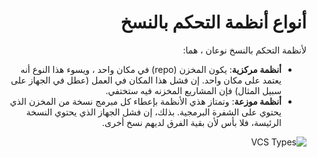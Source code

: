 <div dir="rtl">

# أنواع أنظمة التحكم بالنسخ

لأنظمة التحكم بالنسخ نوعان ، هما:
- **أنظمة مركزية**: يكون المخزن (repo) في مكان واحد ، ويسوء هذا النوع أنه يعتمد على مكان واحد. إن فشل هذا المكان في العمل (عطل في الجهاز على سبيل المثال) فإن المشاريع المخزنه فيه ستختفي.
- **أنظمة موزعة**:  وتمتاز هذي الأنظمة بإعطاء كل مبرمج نسخة من المخزن الذي يحتوي على الشفرة البرمجية. بذلك، إن فشل الجهاز الذي يحتوي النسخة الرئيسة، فلا بأس لأن بقية الفرق لديهم نسخ أخرى.

![VCS Types](https://www.researchgate.net/profile/Sofia-Feist/publication/316553817/figure/fig2/AS:669480740982806@1536628055836/Centralized-Version-Control-vs-Distributed-Version-Control.ppm)
</div>